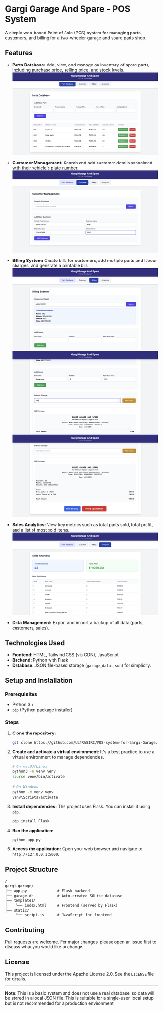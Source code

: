 # Gargi Garage And Spare - POS System

A simple web-based Point of Sale (POS) system for managing parts, customers, and billing for a two-wheeler garage and spare parts shop.

## Features 

* **Parts Database:** Add, view, and manage an inventory of spare parts, including purchase price, selling price, and stock levels.
  ![Parts Database](images/partsDatabase.png)
  
* **Customer Management:** Search and add customer details associated with their vehicle's plate number.
    ![customer](images/customer.png)

* **Billing System:** Create bills for customers, add multiple parts and labour charges, and generate a printable bill.
  ![billing](images/billing1.png)
  ![billing](images/billing2.png)
  ![billing](images/bill.png)

* **Sales Analytics:** View key metrics such as total parts sold, total profit, and a list of most sold items.
    ![Parts Database](images/analytics.png)

* **Data Management:** Export and import a backup of all data (parts, customers, sales).


## Technologies Used

* **Frontend:** HTML, Tailwind CSS (via CDN), JavaScript
* **Backend:** Python with Flask
* **Database:** JSON file-based storage (`garage_data.json`) for simplicity.

## Setup and Installation

### Prerequisites

* Python 3.x
* `pip` (Python package installer)

### Steps

1.  **Clone the repository:**
    ```bash
    git clone https://github.com/ULTRASIRI/POS-system-for-Gargi-Garage.git
    ```

2.  **Create and activate a virtual environment:**
    It's a best practice to use a virtual environment to manage dependencies.
    ```bash
    # On macOS/Linux
    python3 -m venv venv
    source venv/bin/activate

    # On Windows
    python -m venv venv
    venv\Scripts\activate
    ```

3.  **Install dependencies:**
    The project uses Flask. You can install it using `pip`.
    ```bash
    pip install Flask
    ```

4.  **Run the application:**
    ```bash
    python app.py
    ```

5.  **Access the application:**
    Open your web browser and navigate to `http://127.0.0.1:5000`.

## Project Structure

```
/
gargi-garage/
│── app.py              # Flask backend
│── garage.db           # Auto-created SQLite database
│── templates/
│    └── index.html     # Frontend (served by Flask)
│── static/
     └── script.js      # JavaScript for frontend
```

## Contributing

Pull requests are welcome. For major changes, please open an issue first to discuss what you would like to change.

## License

This project is licensed under the Apache License 2.0. See the `LICENSE` file for details.

---

**Note:** This is a basic system and does not use a real database, so data will be stored in a local JSON file. This is suitable for a single-user, local setup but is not recommended for a production environment.
